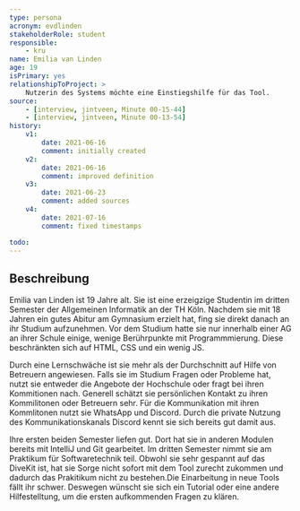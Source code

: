 ```yaml
---
type: persona
acronym: evdlinden
stakeholderRole: student
responsible: 
    - kru
name: Emilia van Linden
age: 19
isPrimary: yes
relationshipToProject: >
    Nutzerin des Systems möchte eine Einstiegshilfe für das Tool.
source: 
    - [interview, jintveen, Minute 00-15-44]
    - [interview, jintveen, Minute 00-13-54]
history:
    v1:
        date: 2021-06-16
        comment: initially created
    v2:
        date: 2021-06-16
        comment: improved definition
    v3:
        date: 2021-06-23
        comment: added sources
    v4:
        date: 2021-07-16
        comment: fixed timestamps

todo:
---
```


## Beschreibung

Emilia van Linden ist 19 Jahre alt. Sie ist eine erzeigzige Studentin im dritten Semester der Allgemeinen Informatik an der TH Köln. Nachdem sie mit 18 Jahren ein gutes Abitur am Gymnasium erzielt hat, fing sie direkt danach an ihr Studium aufzunehmen. Vor dem Studium hatte sie nur innerhalb einer AG an ihrer Schule einige, wenige Berührpunkte mit Programmmierung. Diese beschränkten sich auf HTML, CSS und ein wenig JS. 

Durch eine Lernschwäche ist sie mehr als der Durchschnitt auf Hilfe von Betreuern angewiesen. Falls sie im Studium Fragen oder Probleme hat, nutzt sie entweder die Angebote der Hochschule oder fragt bei ihren Kommitionen nach. Generell schätzt sie persönlichen Kontakt zu ihren Kommilitonen oder Betreuern sehr. Für die Kommunikation mit ihren Kommlitonen nutzt sie WhatsApp und Discord. Durch die private Nutzung des Kommunikationskanals Discord kennt sie sich bereits gut damit aus. 

Ihre ersten beiden Semester liefen gut. Dort hat sie in anderen Modulen bereits mit IntelliJ und Git gearbeitet. Im dritten Semester nimmt sie am Praktikum für Softwaretechnik teil. Obwohl sie sehr gespannt auf das DiveKit ist, hat sie Sorge nicht sofort mit dem Tool zurecht zukommen und dadurch das Prakitikum nicht zu bestehen.Die Einarbeitung in neue Tools fällt ihr schwer. Deswegen wünscht sie sich ein Tutorial oder eine andere Hilfestelltung, um die ersten aufkommenden Fragen zu klären. 

